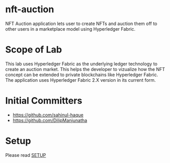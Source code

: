 # nft-auction
NFT Auction application lets user to create NFTs and auction them off to other users in a marketplace model using Hyperledger Fabric.

# Scope of Lab
This lab uses Hyperledger Fabric as the underlying ledger technology to create an auction market. This helps the developer to vizualize how the NFT concept can be extended to private blockchains like Hyperledger Fabric. The application uses Hyperledger Fabric 2.X version in its current form.

# Initial Committers
- https://github.com/sahinul-haque
- https://github.com/DilipManjunatha

# Setup
Please read [SETUP](SETUP.md)
